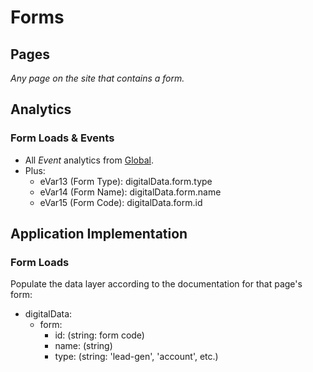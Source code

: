 # Forms

## Pages

*Any page on the site that contains a form.*

## Analytics

### Form Loads & Events

- All *Event* analytics from [Global](../global.md).
- Plus:
  - eVar13 (Form Type): digitalData.form.type
  - eVar14 (Form Name): digitalData.form.name
  - eVar15 (Form Code): digitalData.form.id

## Application Implementation

### Form Loads

Populate the data layer according to the documentation for that page's form:

- digitalData:
  - form:
    - id: (string: form code)
    - name: (string)
    - type: (string: 'lead-gen', 'account', etc.)